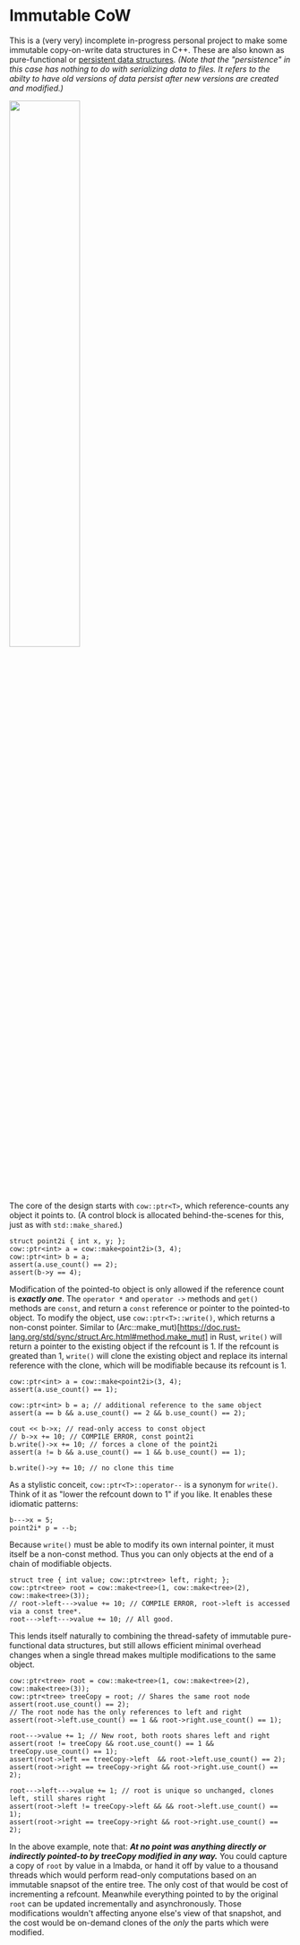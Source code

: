 # Immutable CoW

This is a (very very) incomplete in-progress personal project to make some immutable copy-on-write data structures in C++. These are also known as pure-functional or [persistent data structures](https://en.wikipedia.org/wiki/Persistent_data_structure). *(Note that the "persistence" in this case has nothing to do with serializing data to files. It refers to the abilty to have old versions of data persist after new versions are created and modified.)*

<img src="https://github.com/meggsOmatic/immutable-cow/assets/5649419/38b58176-cdbe-4f17-8817-bbaedb70238b" height=50% width=50% >

The core of the design starts with `cow::ptr<T>`, which reference-counts any object it points to. (A control block is allocated behind-the-scenes for this, just as with `std::make_shared`.)
```
struct point2i { int x, y; };
cow::ptr<int> a = cow::make<point2i>(3, 4);
cow::ptr<int> b = a;
assert(a.use_count() == 2);
assert(b->y == 4);
```

Modification of the pointed-to object is only allowed if the reference count is ***exactly one***. The `operator *` and `operator ->` methods and `get()` methods are `const`, and return a `const` reference or pointer to the pointed-to object. To modify the object, use `cow::ptr<T>::write()`, which returns a non-const pointer. Similar to (Arc::make_mut)[https://doc.rust-lang.org/std/sync/struct.Arc.html#method.make_mut] in Rust, `write()` will return a pointer to the existing object if the refcount is 1. If the refcount is greated than 1, `write()` will clone the existing object and replace its internal reference with the clone, which will be modifiable because its refcount is 1.

```
cow::ptr<int> a = cow::make<point2i>(3, 4);
assert(a.use_count() == 1);

cow::ptr<int> b = a; // additional reference to the same object
assert(a == b && a.use_count() == 2 && b.use_count() == 2);

cout << b->x; // read-only access to const object
// b->x += 10; // COMPILE ERROR, const point2i
b.write()->x += 10; // forces a clone of the point2i
assert(a != b && a.use_count() == 1 && b.use_count() == 1);

b.write()->y += 10; // no clone this time
```

As a stylistic conceit, `cow::ptr<T>::operator--` is a synonym for `write()`. Think of it as "lower the refcount down to 1" if you like. It enables these idiomatic patterns:
```
b--->x = 5;
point2i* p = --b;
```

Because `write()` must be able to modify its own internal pointer, it must itself be a non-const method. Thus you can only objects at the end of a chain of modifiable objects.
```
struct tree { int value; cow::ptr<tree> left, right; };
cow::ptr<tree> root = cow::make<tree>(1, cow::make<tree>(2), cow::make<tree>(3));
// root->left--->value += 10; // COMPILE ERROR, root->left is accessed via a const tree*.
root--->left--->value += 10; // All good.
```

This lends itself naturally to combining the thread-safety of immutable pure-functional data structures, but still allows efficient minimal overhead changes when a single thread makes multiple modifications to the same object.
```
cow::ptr<tree> root = cow::make<tree>(1, cow::make<tree>(2), cow::make<tree>(3));
cow::ptr<tree> treeCopy = root; // Shares the same root node
assert(root.use_count() == 2);
// The root node has the only references to left and right
assert(root->left.use_count() == 1 && root->right.use_count() == 1);

root--->value += 1; // New root, both roots shares left and right
assert(root != treeCopy && root.use_count() == 1 && treeCopy.use_count() == 1);
assert(root->left == treeCopy->left  && root->left.use_count() == 2);
assert(root->right == treeCopy->right && root->right.use_count() == 2);

root--->left--->value += 1; // root is unique so unchanged, clones left, still shares right
assert(root->left != treeCopy->left && && root->left.use_count() == 1);
assert(root->right == treeCopy->right && root->right.use_count() == 2);
```

In the above example, note that: ***At no point was anything directly or indirectly pointed-to by treeCopy modified in any way.*** You could capture a copy of `root` by value in a lmabda, or hand it off by value to a thousand threads which would perform read-only computations based on an immutable snapsot of the entire tree. The only cost of that would be cost of incrementing a refcount. Meanwhile everything pointed to by the original `root` can be updated incrementally and asynchronously. Those modifications wouldn't affecting anyone else's view of that snapshot, and the cost would be on-demand clones of the *only* the parts which were modified.
